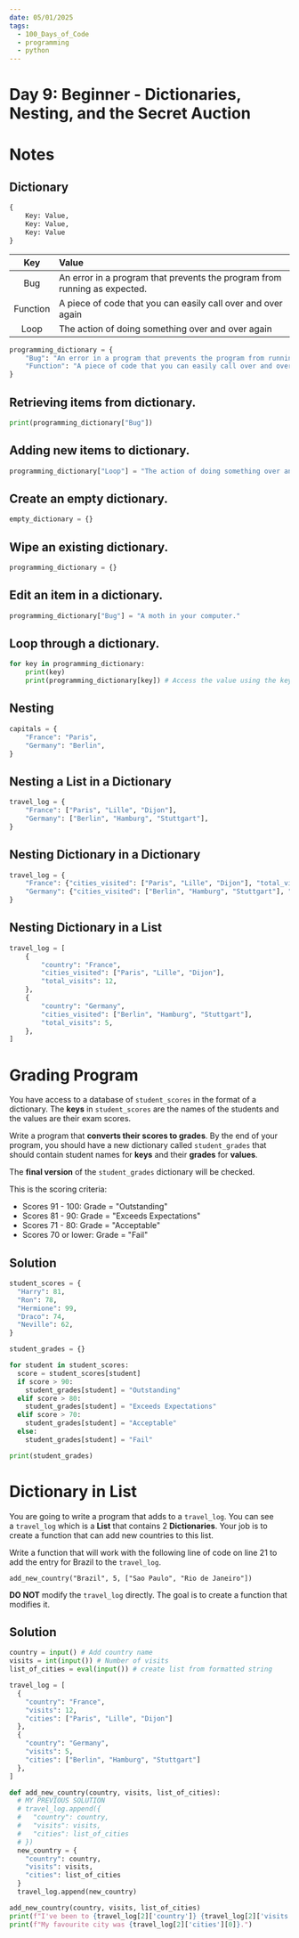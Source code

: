 ```yaml
---
date: 05/01/2025
tags:
  - 100_Days_of_Code
  - programming
  - python
---
```

# Day 9: Beginner - Dictionaries, Nesting, and the Secret Auction

# Notes 
## Dictionary
```python
{
	Key: Value,
	Key: Value,
	Key: Value
}
```

|   Key    | Value                                                                     |
| :------: | :------------------------------------------------------------------------ |
|   Bug    | An error in a program that prevents the program from running as expected. |
| Function | A piece of code that you can easily call over and over again              |
|   Loop   | The action of doing something over and over again                         |
```python
programming_dictionary = {
    "Bug": "An error in a program that prevents the program from running as expected.", 
    "Function": "A piece of code that you can easily call over and over again.",
}
```
## Retrieving items from dictionary.
```python
print(programming_dictionary["Bug"])
```
## Adding new items to dictionary.
```python
programming_dictionary["Loop"] = "The action of doing something over and over again."
```
## Create an empty dictionary.
```python
empty_dictionary = {}
```
## Wipe an existing dictionary.
```python
programming_dictionary = {}
```
## Edit an item in a dictionary.
```python
programming_dictionary["Bug"] = "A moth in your computer."
```
## Loop through a dictionary.
```python
for key in programming_dictionary:
    print(key)
    print(programming_dictionary[key]) # Access the value using the key.
```

## Nesting
```python
capitals = {
    "France": "Paris",
    "Germany": "Berlin",
}
```

## Nesting a List in a Dictionary
```python
travel_log = {
    "France": ["Paris", "Lille", "Dijon"],
    "Germany": ["Berlin", "Hamburg", "Stuttgart"],
}
```
## Nesting Dictionary in a Dictionary
```python
travel_log = {
    "France": {"cities_visited": ["Paris", "Lille", "Dijon"], "total_visits": 12},
    "Germany": {"cities_visited": ["Berlin", "Hamburg", "Stuttgart"], "total_visits": 5},
}
```
## Nesting Dictionary in a List
```python
travel_log = [
    {
        "country": "France", 
        "cities_visited": ["Paris", "Lille", "Dijon"], 
        "total_visits": 12,
    },
    {
        "country": "Germany",
        "cities_visited": ["Berlin", "Hamburg", "Stuttgart"],
        "total_visits": 5,
    },
]
```

# Grading Program
You have access to a database of `student_scores` in the format of a dictionary. The **keys** in `student_scores` are the names of the students and the values are their exam scores.

Write a program that **converts their scores to grades**. By the end of your program, you should have a new dictionary called `student_grades` that should contain student names for **keys** and their **grades** for **values**.

The **final version** of the `student_grades` dictionary will be checked.

This is the scoring criteria:

- Scores 91 - 100: Grade = "Outstanding"
- Scores 81 - 90: Grade = "Exceeds Expectations"
- Scores 71 - 80: Grade = "Acceptable"
- Scores 70 or lower: Grade = "Fail"

## Solution
```python
student_scores = {
  "Harry": 81,
  "Ron": 78,
  "Hermione": 99, 
  "Draco": 74,
  "Neville": 62,
}

student_grades = {}

for student in student_scores:
  score = student_scores[student]
  if score > 90:
    student_grades[student] = "Outstanding"
  elif score > 80:
    student_grades[student] = "Exceeds Expectations"
  elif score > 70:
    student_grades[student] = "Acceptable"
  else:
    student_grades[student] = "Fail"

print(student_grades)
```

# Dictionary in List
You are going to write a program that adds to a `travel_log`. You can see a `travel_log` which is a **List** that contains 2 **Dictionaries**. Your job is to create a function that can add new countries to this list.

Write a function that will work with the following line of code on line 21 to add the entry for Brazil to the `travel_log`.

```
add_new_country("Brazil", 5, ["Sao Paulo", "Rio de Janeiro"])
```

**DO NOT** modify the `travel_log` directly. The goal is to create a function that modifies it.

## Solution
```python
country = input() # Add country name
visits = int(input()) # Number of visits
list_of_cities = eval(input()) # create list from formatted string

travel_log = [
  {
    "country": "France",
    "visits": 12,
    "cities": ["Paris", "Lille", "Dijon"]
  },
  {
    "country": "Germany",
    "visits": 5,
    "cities": ["Berlin", "Hamburg", "Stuttgart"]
  },
]

def add_new_country(country, visits, list_of_cities):
  # MY PREVIOUS SOLUTION
  # travel_log.append({
  #   "country": country,
  #   "visits": visits,
  #   "cities": list_of_cities
  # })
  new_country = {
    "country": country,
    "visits": visits,
    "cities": list_of_cities
  }
  travel_log.append(new_country) 

add_new_country(country, visits, list_of_cities)
print(f"I've been to {travel_log[2]['country']} {travel_log[2]['visits']} times.")
print(f"My favourite city was {travel_log[2]['cities'][0]}.")
```